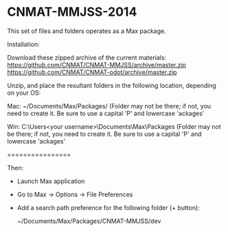 CNMAT-MMJSS-2014
================

This set of files and folders operates as a Max package.  

Installation:

Download these zipped archive of the current materials:
https://github.com/CNMAT/CNMAT-MMJSS/archive/master.zip
https://github.com/CNMAT/CNMAT-odot/archive/master.zip

Unzip, and place the resultant folders in the following location, depending on your OS:

Mac:
~/Documents/Max/Packages/
(Folder may not be there; if not, you need to create it.  Be sure to use a capital 'P' and lowercase 'ackages'

Win:
C:\Users\<your username>\Documents\Max\Packages
(Folder may not be there; if not, you need to create it.  Be sure to use a capital 'P' and lowercase 'ackages'

================

Then:

- Launch Max application
- Go to Max -> Options -> File Preferences
- Add a search path preference for the following folder (+ button):

    ~/Documents/Max/Packages/CNMAT-MMJSS/dev
